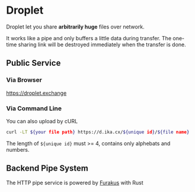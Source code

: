 # Droplet
Droplet let you share **arbitrarily huge** files over network.

It works like a pipe and only buffers a little data during transfer. The one-time sharing link will be destroyed immediately when the transfer is done.

## Public Service
### Via Browser
https://droplet.exchange

### Via Command Line
You can also upload by cURL
```sh
curl -LT ${your file path} https://d.ika.cx/${unique id}/${file name}
```
The length of `${unique id}` must >= 4, contains only alphebats and numbers. 

## Backend Pipe System
The HTTP pipe service is powered by [Furakus](https://github.com/pzread/furakus) with Rust
